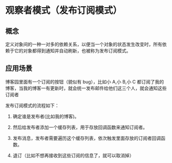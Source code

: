 # 观察者模式（发布订阅模式）

## 概念

定义对象间的一种一对多的依赖关系，以便当一个对象的状态发生改变时，所有依赖于它的对象都得到通知并自动刷新，也被称为发布订阅模式。

## 应用场景

博客园里面有一个订阅的按钮（貌似有 bug），比如小 A,小 B,小 C 都订阅了我的博客，当我的博客一有更新时，就会统一发布邮件给他们这三个人，就会通知这些订阅者

发布订阅模式的流程如下：

1.  确定谁是发布者(比如我的博客)。

2.  然后给发布者添加一个缓存列表，用于存放回调函数来通知订阅者。

3.  发布消息，发布者需要遍历这个缓存列表，依次触发里面存放的订阅者回调函数。

4.  退订（比如不想再接收到这些订阅的信息了，就可以取消掉）
